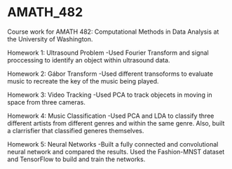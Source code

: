 # AMATH_482
Course work for AMATH 482: Computational Methods in Data Analysis at the University of Washington.

Homework 1: Ultrasound Problem 
  -Used Fourier Transform and signal proccessing to identify an object within ultrasound data.

Homework 2: Gábor Transform
  -Used different transoforms to evaluate music to recreate the key of the music being played.

Homework 3: Video Tracking
  -Used PCA to track objecets in moving in space from three cameras.

Homework 4: Music Classification
  -Used PCA and LDA to classify three different artists from different genres and within the same genre. Also, built a clarrisfier that classified generes themselves.
  
Homework 5: Neural Networks
  -Built a fully connected and convolutional neural network and compared the results. Used the Fashion-MNST dataset and TensorFlow to build and train the networks.
